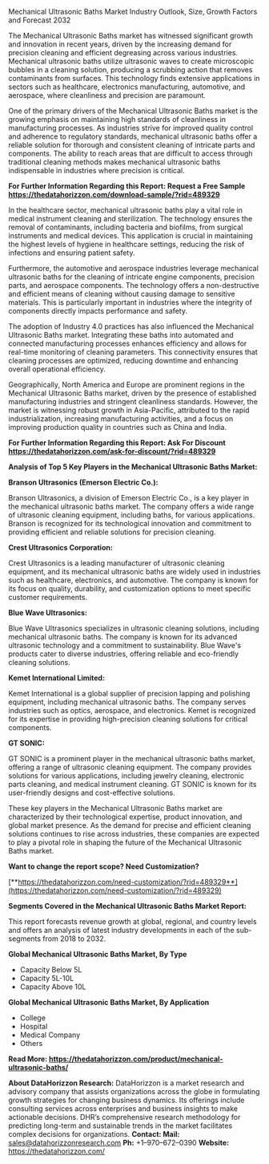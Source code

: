 ﻿Mechanical Ultrasonic Baths Market Industry Outlook, Size, Growth Factors and Forecast 2032

The Mechanical Ultrasonic Baths market has witnessed significant growth and innovation in recent years, driven by the increasing demand for precision cleaning and efficient degreasing across various industries. Mechanical ultrasonic baths utilize ultrasonic waves to create microscopic bubbles in a cleaning solution, producing a scrubbing action that removes contaminants from surfaces. This technology finds extensive applications in sectors such as healthcare, electronics manufacturing, automotive, and aerospace, where cleanliness and precision are paramount.

One of the primary drivers of the Mechanical Ultrasonic Baths market is the growing emphasis on maintaining high standards of cleanliness in manufacturing processes. As industries strive for improved quality control and adherence to regulatory standards, mechanical ultrasonic baths offer a reliable solution for thorough and consistent cleaning of intricate parts and components. The ability to reach areas that are difficult to access through traditional cleaning methods makes mechanical ultrasonic baths indispensable in industries where precision is critical.

**For Further Information Regarding this Report: Request a Free Sample <https://thedatahorizzon.com/download-sample/?rid=489329>** 

In the healthcare sector, mechanical ultrasonic baths play a vital role in medical instrument cleaning and sterilization. The technology ensures the removal of contaminants, including bacteria and biofilms, from surgical instruments and medical devices. This application is crucial in maintaining the highest levels of hygiene in healthcare settings, reducing the risk of infections and ensuring patient safety.

Furthermore, the automotive and aerospace industries leverage mechanical ultrasonic baths for the cleaning of intricate engine components, precision parts, and aerospace components. The technology offers a non-destructive and efficient means of cleaning without causing damage to sensitive materials. This is particularly important in industries where the integrity of components directly impacts performance and safety.

The adoption of Industry 4.0 practices has also influenced the Mechanical Ultrasonic Baths market. Integrating these baths into automated and connected manufacturing processes enhances efficiency and allows for real-time monitoring of cleaning parameters. This connectivity ensures that cleaning processes are optimized, reducing downtime and enhancing overall operational efficiency.

Geographically, North America and Europe are prominent regions in the Mechanical Ultrasonic Baths market, driven by the presence of established manufacturing industries and stringent cleanliness standards. However, the market is witnessing robust growth in Asia-Pacific, attributed to the rapid industrialization, increasing manufacturing activities, and a focus on improving production quality in countries such as China and India.

**For Further Information Regarding this Report: Ask For Discount <https://thedatahorizzon.com/ask-for-discount/?rid=489329>** 

**Analysis of Top 5 Key Players in the Mechanical Ultrasonic Baths Market:**

**Branson Ultrasonics (Emerson Electric Co.):**

Branson Ultrasonics, a division of Emerson Electric Co., is a key player in the mechanical ultrasonic baths market. The company offers a wide range of ultrasonic cleaning equipment, including baths, for various applications. Branson is recognized for its technological innovation and commitment to providing efficient and reliable solutions for precision cleaning.

**Crest Ultrasonics Corporation:**

Crest Ultrasonics is a leading manufacturer of ultrasonic cleaning equipment, and its mechanical ultrasonic baths are widely used in industries such as healthcare, electronics, and automotive. The company is known for its focus on quality, durability, and customization options to meet specific customer requirements.

**Blue Wave Ultrasonics:**

Blue Wave Ultrasonics specializes in ultrasonic cleaning solutions, including mechanical ultrasonic baths. The company is known for its advanced ultrasonic technology and a commitment to sustainability. Blue Wave's products cater to diverse industries, offering reliable and eco-friendly cleaning solutions.

**Kemet International Limited:**

Kemet International is a global supplier of precision lapping and polishing equipment, including mechanical ultrasonic baths. The company serves industries such as optics, aerospace, and electronics. Kemet is recognized for its expertise in providing high-precision cleaning solutions for critical components.

**GT SONIC:**

GT SONIC is a prominent player in the mechanical ultrasonic baths market, offering a range of ultrasonic cleaning equipment. The company provides solutions for various applications, including jewelry cleaning, electronic parts cleaning, and medical instrument cleaning. GT SONIC is known for its user-friendly designs and cost-effective solutions.

These key players in the Mechanical Ultrasonic Baths market are characterized by their technological expertise, product innovation, and global market presence. As the demand for precise and efficient cleaning solutions continues to rise across industries, these companies are expected to play a pivotal role in shaping the future of the Mechanical Ultrasonic Baths market.

**Want to change the report scope? Need Customization?**

[**https://thedatahorizzon.com/need-customization/?rid=489329**](https://thedatahorizzon.com/need-customization/?rid=489329) 

**Segments Covered in the Mechanical Ultrasonic Baths Market Report:**

This report forecasts revenue growth at global, regional, and country levels and offers an analysis of latest industry developments in each of the sub-segments from 2018 to 2032.

**Global Mechanical Ultrasonic Baths Market, By Type**

- Capacity Below 5L
- Capacity 5L-10L
- Capacity Above 10L

**Global Mechanical Ultrasonic Baths Market, By Application**

- College
- Hospital
- Medical Company
- Others

**Read More: <https://thedatahorizzon.com/product/mechanical-ultrasonic-baths/>** 

**About DataHorizzon Research:**DataHorizzon is a market research and advisory company that assists organizations across the globe in formulating growth strategies for changing business dynamics. Its offerings include consulting services across enterprises and business insights to make actionable decisions. DHR’s comprehensive research methodology for predicting long-term and sustainable trends in the market facilitates complex decisions for organizations.**Contact:Mail:** <sales@datahorizzonresearch.com> **Ph:** +1–970–672–0390**Website:** <https://thedatahorizzon.com/> 
